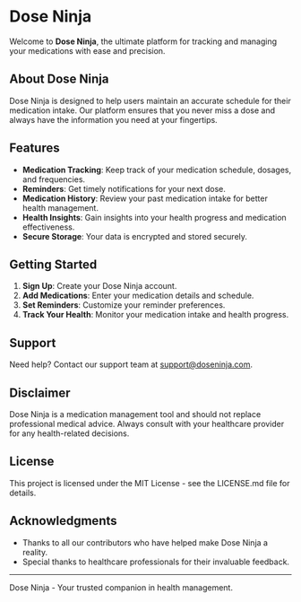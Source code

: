 # Dose Ninja

Welcome to **Dose Ninja**, the ultimate platform for tracking and managing your medications with ease and precision.

## About Dose Ninja

Dose Ninja is designed to help users maintain an accurate schedule for their medication intake. Our platform ensures that you never miss a dose and always have the information you need at your fingertips.

## Features

- **Medication Tracking**: Keep track of your medication schedule, dosages, and frequencies.
- **Reminders**: Get timely notifications for your next dose.
- **Medication History**: Review your past medication intake for better health management.
- **Health Insights**: Gain insights into your health progress and medication effectiveness.
- **Secure Storage**: Your data is encrypted and stored securely.

## Getting Started

1. **Sign Up**: Create your Dose Ninja account.
2. **Add Medications**: Enter your medication details and schedule.
3. **Set Reminders**: Customize your reminder preferences.
4. **Track Your Health**: Monitor your medication intake and health progress.

## Support

Need help? Contact our support team at support@doseninja.com.

## Disclaimer

Dose Ninja is a medication management tool and should not replace professional medical advice. Always consult with your healthcare provider for any health-related decisions.

## License

This project is licensed under the MIT License - see the LICENSE.md file for details.

## Acknowledgments

- Thanks to all our contributors who have helped make Dose Ninja a reality.
- Special thanks to healthcare professionals for their invaluable feedback.

---

Dose Ninja - Your trusted companion in health management.